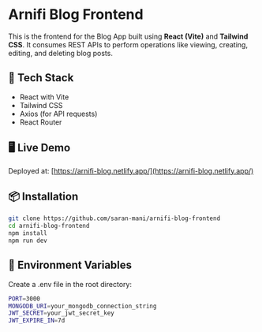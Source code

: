 # Arnifi Blog Frontend

This is the frontend for the Blog App built using **React (Vite)** and **Tailwind CSS**. It consumes REST APIs to perform operations like viewing, creating, editing, and deleting blog posts.

## 🚀 Tech Stack

- React with Vite
- Tailwind CSS
- Axios (for API requests)
- React Router

## 🖥️ Live Demo

Deployed at: [https://arnifi-blog.netlify.app/](https://arnifi-blog.netlify.app/)

## 📦 Installation

```bash
git clone https://github.com/saran-mani/arnifi-blog-frontend
cd arnifi-blog-frontend
npm install
npm run dev
```
## 🔧 Environment Variables

Create a .env file in the root directory:

```bash
PORT=3000
MONGODB_URI=your_mongodb_connection_string
JWT_SECRET=your_jwt_secret_key
JWT_EXPIRE_IN=7d
```